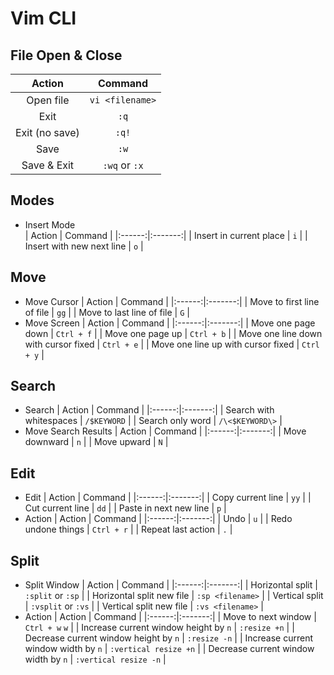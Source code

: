 Vim CLI
========

File Open & Close
-----------------
| Action | Command |
|:------:|:-------:|
| Open file | `vi <filename>` |
| Exit | `:q` |
| Exit (no save) | `:q!` |
| Save | `:w` |
| Save & Exit | `:wq` or `:x`|

Modes
-----
- Insert Mode   
    | Action | Command |
    |:------:|:-------:|
    | Insert in current place | `i` |
    | Insert with new next line | `o` |

Move
----
- Move Cursor
    | Action | Command |
    |:------:|:-------:|
    | Move to first line of file | `gg` |
    | Move to last line of file |  `G` |
- Move Screen
    | Action | Command |
    |:------:|:-------:|
    | Move one page down | `Ctrl + f` |
    | Move one page up | `Ctrl + b` |
    | Move one line down with cursor fixed | `Ctrl + e` |
    | Move one line up with cursor fixed | `Ctrl + y` |

Search
------
- Search
    | Action | Command |
    |:------:|:-------:|
    | Search with whitespaces | `/$KEYWORD` |
    | Search only word | `/\<$KEYWORD\>` |
- Move Search Results
    | Action | Command |
    |:------:|:-------:|
    | Move downward | `n` |
    | Move upward | `N` |

Edit
----
- Edit
    | Action | Command |
    |:------:|:-------:|
    | Copy current line | `yy` |
    | Cut current line | `dd` |
    | Paste in next new line | `p` |
- Action
    | Action | Command |
    |:------:|:-------:|
    | Undo | `u` |
    | Redo undone things | `Ctrl + r` |
    | Repeat last action | `.` |

Split
-----
- Split Window
    | Action | Command |
    |:------:|:-------:|
    | Horizontal split | `:split` or `:sp` |
    | Horizontal split new file | `:sp <filename>` |
    | Vertical split | `:vsplit` or `:vs` |
    | Vertical split new file | `:vs <filename>` |
- Action
    | Action | Command |
    |:------:|:-------:|
    | Move to next window | `Ctrl + w` `w` |
    | Increase current window height by `n` | `:resize +n` |
    | Decrease current window height by `n` | `:resize -n` |
    | Increase current window width by `n` | `:vertical resize +n` |
    | Decrease current window width by `n` | `:vertical resize -n` |

